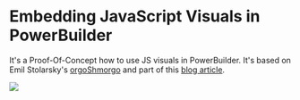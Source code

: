 Embedding JavaScript Visuals in PowerBuilder
==========================

It's a Proof-Of-Concept how to use JS visuals in PowerBuilder. It's based on Emil Stolarsky's  [orgoShmorgo](https://github.com/EmilS/orgoShmorgo) and part of this  [blog article](http://scn.sap.com/people/benjaminkemner/blog/2014/10/13/embedding-javascript-in-powerbuilder).

![](http://www.devbar.de/wp-content/uploads/2014/10/JsExample.png)





